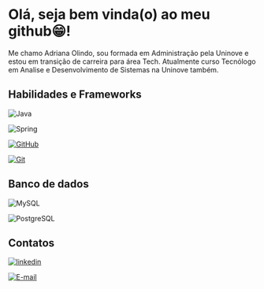
# Olá, seja bem vinda(o) ao meu github😁!
Me chamo Adriana Olindo, sou formada em Administração pela Uninove e estou em transição de carreira para área Tech. Atualmente curso Tecnólogo em Analise e Desenvolvimento de Sistemas na Uninove também. 





##  Habilidades e Frameworks
![Java](https://img.shields.io/badge/java-%23ED8B00.svg?style=for-the-badge&logo=openjdk&logoColor=white) 

![Spring](https://img.shields.io/badge/spring-%236DB33F.svg?style=for-the-badge&logo=spring&logoColor=white)

[![GitHub](https://img.shields.io/badge/GitHub-000?style=for-the-badge&logo=github&logoColor=30A3DC)](https://docs.github.com/)

[![Git](https://img.shields.io/badge/Git-000?style=for-the-badge&logo=git&logoColor=E94D5F)](https://git-scm.com/doc)

## Banco de dados
![MySQL](https://img.shields.io/badge/MySQL-00000F?style=for-the-badge&logo=mysql&logoColor=white)

![PostgreSQL](https://img.shields.io/badge/PostgreSQL-000?style=for-the-badge&logo=postgresql)

##  Contatos
[![linkedin](https://img.shields.io/badge/linkedin-0A66C2?style=for-the-badge&logo=linkedin&logoColor=white)](https://github.com/AOlindo)

[![E-mail](https://img.shields.io/badge/-Email-000?style=for-the-badge&logo=microsoft-outlook&logoColor=007BFF)](mailto:adriana-olindo18@hotmail.com)



